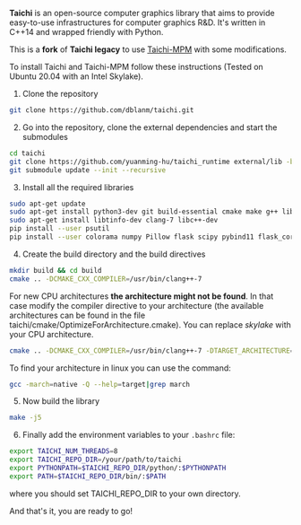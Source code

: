 **Taichi** is an open-source computer graphics library that aims to provide easy-to-use infrastructures for computer graphics R&D. It's written in C++14 and wrapped friendly with Python.

This is a **fork** of **Taichi legacy** to use [Taichi-MPM](https://github.com/yuanming-hu/taichi_mpm) with some modifications.

To install Taichi and Taichi-MPM follow these instructions (Tested on Ubuntu 20.04 with an Intel Skylake).

1. Clone the repository

```bash
git clone https://github.com/dblanm/taichi.git
```

2. Go into the repository, clone the external dependencies and start the submodules
```bash
cd taichi
git clone https://github.com/yuanming-hu/taichi_runtime external/lib -b linux --depth 1
git submodule update --init --recursive
```

3. Install all the required libraries
```bash
sudo apt-get update
sudo apt-get install python3-dev git build-essential cmake make g++ libx11-dev
sudo apt-get install libtinfo-dev clang-7 libc++-dev
pip install --user psutil
pip install --user colorama numpy Pillow flask scipy pybind11 flask_cors GitPython yapf distro requests PyQt5
```

4. Create the build directory and the build directives
```bash
mkdir build && cd build
cmake .. -DCMAKE_CXX_COMPILER=/usr/bin/clang++-7
```

For new CPU architectures **the architecture might not be found**.
In that case modify the compiler directive to your architecture (the available architectures can be found in the file taichi/cmake/OptimizeForArchitecture.cmake).
You can replace *skylake* with your CPU architecture.
```bash
cmake .. -DCMAKE_CXX_COMPILER=/usr/bin/clang++-7 -DTARGET_ARCHITECTURE=skylake
```

To find your architecture in linux you can use the command:
```bash
gcc -march=native -Q --help=target|grep march
```

5. Now build the library
```bash
make -j5
```

6. Finally add the environment variables to your `.bashrc` file:
```bash
export TAICHI_NUM_THREADS=8
export TAICHI_REPO_DIR=/your/path/to/taichi
export PYTHONPATH=$TAICHI_REPO_DIR/python/:$PYTHONPATH
export PATH=$TAICHI_REPO_DIR/bin/:$PATH
```
where you should set TAICHI_REPO_DIR to your own directory.



And that's it, you are ready to go!


